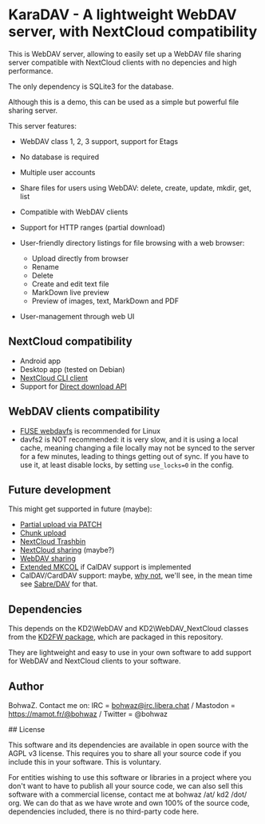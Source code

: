 # KaraDAV - A lightweight WebDAV server, with NextCloud compatibility

This is WebDAV server, allowing to easily set up a WebDAV file sharing server compatible with NextCloud clients with no depencies and high performance.

The only dependency is SQLite3 for the database.

Although this is a demo, this can be used as a simple but powerful file sharing server.

This server features:

* WebDAV class 1, 2, 3 support, support for Etags
* No database is required
* Multiple user accounts
* Share files for users using WebDAV: delete, create, update, mkdir, get, list
* Compatible with WebDAV clients
* Support for HTTP ranges (partial download)

* User-friendly directory listings for file browsing with a web browser:
	* Upload directly from browser
	* Rename
	* Delete
	* Create and edit text file
	* MarkDown live preview
	* Preview of images, text, MarkDown and PDF
* User-management through web UI

## NextCloud compatibility

* Android app
* Desktop app (tested on Debian)
* [NextCloud CLI client](https://docs.nextcloud.com/desktop/3.5/advancedusage.html)
* Support for [Direct download API](https://docs.nextcloud.com/server/latest/developer_manual/client_apis/OCS/ocs-api-overview.html#direct-download)

## WebDAV clients compatibility

* [FUSE webdavfs](https://github.com/miquels/webdavfs) is recommended for Linux
* davfs2 is NOT recommended: it is very slow, and it is using a local cache, meaning changing a file locally may not be synced to the server for a few minutes, leading to things getting out of sync. If you have to use it, at least disable locks, by setting `use_locks=0` in the config.

## Future development

This might get supported in future (maybe):

* [Partial upload via PATCH](https://github.com/miquels/webdav-handler-rs/blob/master/doc/SABREDAV-partialupdate.md)
* [Chunk upload](https://docs.nextcloud.com/server/latest/developer_manual/client_apis/WebDAV/chunking.html)
* [NextCloud Trashbin](https://docs.nextcloud.com/server/latest/developer_manual/client_apis/WebDAV/trashbin.html)
* [NextCloud sharing](https://docs.nextcloud.com/server/latest/developer_manual/client_apis/OCS/ocs-share-api.html) (maybe?)
* [WebDAV sharing](https://evertpot.com/webdav-caldav-carddav-sharing/)
* [Extended MKCOL](https://www.rfc-editor.org/rfc/rfc5689) if CalDAV support is implemented
* CalDAV/CardDAV support: maybe, [why not](https://evertpot.com/227/), we'll see, in the mean time see [Sabre/DAV](https://sabre.io/dav/) for that.

## Dependencies

This depends on the KD2\WebDAV and KD2\WebDAV_NextCloud classes from the [KD2FW package](https://fossil.kd2.org/kd2fw/), which are packaged in this repository.

They are lightweight and easy to use in your own software to add support for WebDAV and NextCloud clients to your software.

## Author

BohwaZ. Contact me on: IRC = bohwaz@irc.libera.chat / Mastodon = https://mamot.fr/@bohwaz / Twitter = @bohwaz

## License

This software and its dependencies are available in open source with the AGPL v3 license. This requires you to share all your source code if you include this in your software. This is voluntary.

For entities wishing to use this software or libraries in a project where you don't want to have to publish all your source code, we can also sell this software with a commercial license, contact me at bohwaz /at/ kd2 /dot/ org. We can do that as we have wrote and own 100% of the source code, dependencies included, there is no third-party code here.
